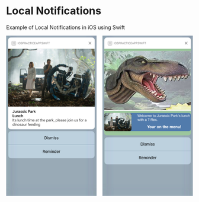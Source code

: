 # Local Notifications
Example of Local Notifications in iOS using Swift

![Notifications](ScreenShot.png)<!-- .element height="50%" width="50%" -->